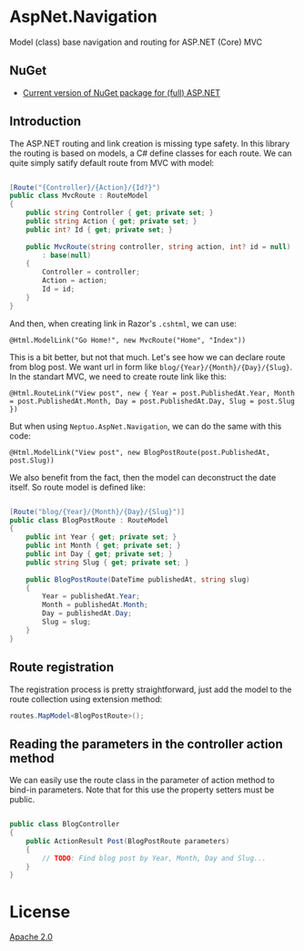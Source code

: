 # AspNet.Navigation
Model (class) base navigation and routing for ASP.NET (Core) MVC

## NuGet

* [Current version of NuGet package for (full) ASP.NET](https://www.nuget.org/packages/Neptuo.AspNet.Navigation)

## Introduction

The ASP.NET routing and link creation is missing type safety. In this library the routing is based on models, a C# define classes for each route. We can quite simply satify default route from MVC with model:

```C#

[Route("{Controller}/{Action}/{Id?}")
public class MvcRoute : RouteModel
{
    public string Controller { get; private set; }
    public string Action { get; private set; }
    public int? Id { get; private set; }
    
    public MvcRoute(string controller, string action, int? id = null)
        : base(null)
    {
        Controller = controller;
        Action = action;
        Id = id;
    }
}

```

And then, when creating link in Razor's `.cshtml`, we can use:

```Razor
@Html.ModelLink("Go Home!", new MvcRoute("Home", "Index"))
```

This is a bit better, but not that much. Let's see how we can declare route from blog post. We want url in form like `blog/{Year}/{Month}/{Day}/{Slug}`. In the standart MVC, we need to create route link like this:

```Razor
@Html.RouteLink("View post", new { Year = post.PublishedAt.Year, Month = post.PublishedAt.Month, Day = post.PublishedAt.Day, Slug = post.Slug })
```

But when using `Neptuo.AspNet.Navigation`, we can do the same with this code:

```Razor
@Html.ModelLink("View post", new BlogPostRoute(post.PublishedAt, post.Slug))
```

We also benefit from the fact, then the model can deconstruct the date itself. So route model is defined like:

```C#

[Route("blog/{Year}/{Month}/{Day}/{Slug}")]
public class BlogPostRoute : RouteModel
{
    public int Year { get; private set; }
    public int Month { get; private set; }
    public int Day { get; private set; }
    public string Slug { get; private set; }
    
    public BlogPostRoute(DateTime publishedAt, string slug)
    {
        Year = publishedAt.Year;
        Month = publishedAt.Month;
        Day = publishedAt.Day;
        Slug = slug;
    }
}

```

## Route registration

The registration process is pretty straightforward, just add the model to the route collection using extension method:

```C#
routes.MapModel<BlogPostRoute>();
```

## Reading the parameters in the controller action method

We can easily use the route class in the parameter of action method to bind-in parameters. Note that for this use the property setters
must be public.

```C#

public class BlogController
{
    public ActionResult Post(BlogPostRoute parameters)
    {
        // TODO: Find blog post by Year, Month, Day and Slug...
    }
}


```
# License

[Apache 2.0](LICENSE)
